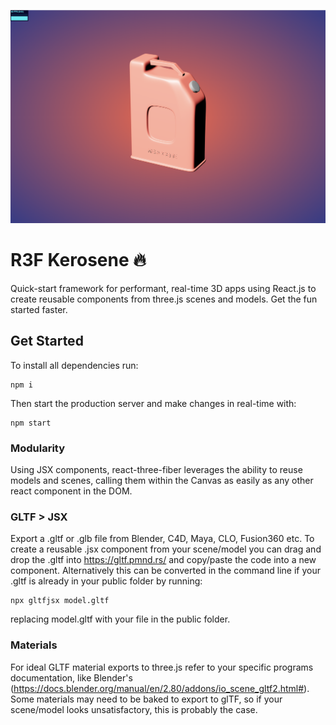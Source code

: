 ![r3f-kerosene](r3f-kerosene-cover.png)

# R3F Kerosene :fire:

Quick-start framework for performant, real-time 3D apps using React.js to create reusable components from three.js scenes and models. Get the fun started faster.

## Get Started

To install all dependencies run:
```
npm i
```
Then start the production server and make changes in real-time with:
```
npm start
```

### Modularity

Using JSX components, react-three-fiber leverages the ability to reuse models and scenes, calling them within the Canvas as easily as any other react component in the DOM.

### GLTF > JSX

Export a .gltf or .glb file from Blender, C4D, Maya, CLO, Fusion360 etc. To create a reusable .jsx component from your scene/model you can drag and drop the .gltf into https://gltf.pmnd.rs/ and copy/paste the code into a new component. Alternatively this can be converted in the command line if your .gltf is already in your public folder by running:
```
npx gltfjsx model.gltf
```
replacing model.gltf with your file in the public folder.

### Materials

For ideal GLTF material exports to three.js refer to your specific programs documentation, like Blender's (https://docs.blender.org/manual/en/2.80/addons/io_scene_gltf2.html#). Some materials may need to be baked to export to glTF, so if your scene/model looks unsatisfactory, this is probably the case.
